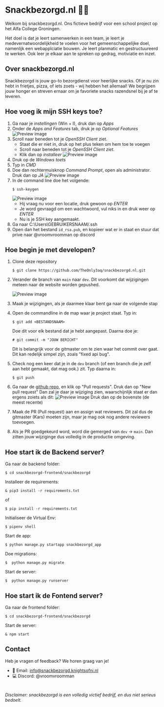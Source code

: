 # Snackbezorgd.nl 🍟🍕

Welkom bij snackbezorgd.nl. Ons fictieve bedrijf voor een school project op het Alfa College Groningen.

Het doel is dat je leert samenwerken in een team, je leert je medevernatwoordelijkheid te voelen voor het gemeenschappelijke doel, namenlijk een webapplciatie bouwen. Je leert planmatic en gestructuureerd te werken. Ook leer je elkaar aan te spreken op gedrag, motiviatie en inzet.

## Over snackbezorgd.nl

Snackbezorgd is jouw go-to bezorgdienst voor heerlijke snacks. Of je nu zin hebt in frietjes, pizza, of iets zoets - wij hebben het allemaal! We begrijpen jouw honger en streven ernaar om je favoriete snacks razendsnel bij je af te leveren.

## Hoe voeg ik mijn SSH keys toe?
1. Ga naar je *instellingen* (Win + I), druk dan op *Apps*
2. Onder de *Apps and Features* tab, druk je op *Optional Features*
    ![Preview image](/images/windows-apps.png)
3. Scroll naar beneden tot je *OpenSSH Client* ziet.
    - Staat die er niet in, druk op het plus teken om hem toe te voegen
    - Scroll naar beneden tot je *OpenSSH Client ziet.*
    - Klik dan op *installeer*
    ![Preview image](/images/optional-windows-features.png)
4. Druk op de *Windows toets*
5. Typ in *CMD*
6. Doe dan rechtermuisknop *Command Prompt*, open als administrator. Druk dan op *JA*
    ![Preview image](/images/run-command-prompt-as-admin.png)
7. In de command line doe het volgende:
    ```
    $ ssh-keygen
    ```
    ![Preview image](/images/generate-ssh-key-in-windows-command-prompt.png)
    - Hij vraag nu voor een locatie, druk gewoon op *ENTER*
    - Je word gevraagd om een wachtwoord, vul niks in en druk weer op *ENTER*
    - Nu is je SSH key aangemaakt.
8. Ga naar C:\Users\GEBRUIKERSNAAM/.ssh
9. Open dan het bestand `id_rsa.pub`, en kopieer wat er in staat en stuur dat prive naar @vroomvroomman op discord


## Hoe begin je met developen?

1. Clone deze repository
    ```
    $ git clone https://github.com/TheOnly3aq/snackbezorgd.nl.git
    ```
2. Verander de branch van `main` naar `dev`. Dit voorkomt dat wijzigingen meteen naar de website worden gepushed.

    ![Preview image](/images/md_img_1.png)
3. Maak je wijzigingen, als je daarmee klaar bent ga naar de volgende stap

4. Open de commandline in de map waar je project staat. Typ in:
    ```
    $ git add <BESTANDSNAAM>
    ```
    Doe dit voor elk bestand dat je hebt aangepast. Daarna doe je: 
    ```
    # git commit -m "JOUW BERICHT"
    ```
    Dit is belangrijk voor de gitmaster om te zien waar het commit over gaat. Dit kan redelijk simpel zijn, zoals "fixed api bug".

5. Check nog een keer dat je in de `dev` branch (of een branch die je zelf aan hebt gemaakt, dat mag ook.) zit. Typ daarna in:
    ```
    $ git push
    ```
6. Ga naar de [github repo](https://github.com/TheOnly3aq/snackbezorgd.nl), en klik op "Pull requests". Druk dan op "New pull request" Dan zal je daar je wijziging zien, waarschijnlijk staat er dan ergens zoiets als dit:
    ![Preview image](/images/md_img_2.png)
    Druk dan op de bovenste (de meest recente)

7. Maak de PR (Pull request) aan en assign wat reviewers. Dit zal dus de gitmaster (Kars) moeten zijn, maar je mag ook nog andere reviewers toevoegen.

8. Als je PR goedgekeurd word, word die gemerged van `dev` -> `main`. Dan zitten jouw wijziginge dus volledig in de productie omgeving.


## Hoe start ik de Backend server?
Ga naar de backend folder:
```
$ cd snackbezorgd-frontend/snackbezorgd
```
Installeer de requirements:
```
& pip3 install -r requirements.txt
```
of
```
$ pip install -r requirements.txt
```
Initialiseer de Virtual Env:
```
$ pipenv shell
```
Start de app:
```
$ python manage.py startapp snackbezorgd_app
```
Doe migrations:
```
$  python manage.py migrate
```
Start de server:
```
$  python manage.py runserver
```

## Hoe start ik de Fontend server?
Ga naar de frontend folder:
```
$ cd snackbezorgd-frontend/snackbezorgd
```
Start de server:
```
& npm start
```


## Contact

Heb je vragen of feedback? We horen graag van je!

- 📧 Email: info@snackbezorgd.knightsofni.nl
- 💻 Discord: @vroomvroomman


#
###### Disclaimer: snackbezorgd is een volledig victief bedrijf, en dus niet serieus bedoelt.
